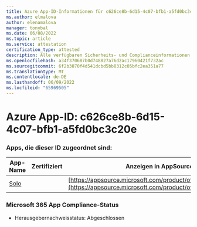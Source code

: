 ```yaml
---
title: Azure App-ID-Informationen für c626ce8b-6d15-4c07-bfb1-a5fd0bc3c20e
ms.author: elmalova
author: elenamalova
manager: tonybal
ms.date: 06/08/2022
ms.topic: article
ms.service: attestation
certification_type: attested
description: Alle verfügbaren Sicherheits- und Complianceinformationen für c626ce8b-6d15-4c07-bfb1-a5fd0bc3c20e.
ms.openlocfilehash: a34f370687b0d748827a76d2ac17960421f732ac
ms.sourcegitcommit: 6f2b3870f4d541dcbd5bb8312c05bfc2ea351a77
ms.translationtype: MT
ms.contentlocale: de-DE
ms.lasthandoff: 06/09/2022
ms.locfileid: "65969505"
---
```

# <a name="azure-app-id-c626ce8b-6d15-4c07-bfb1-a5fd0bc3c20e"></a>Azure App-ID: c626ce8b-6d15-4c07-bfb1-a5fd0bc3c20e


### <a name="apps-associated-with-this-id"></a>Apps, die dieser ID zugeordnet sind:
| **App-Name** | **Zertifiziert** | **Anzeigen in AppSource** |
|--------------|---------------|-----------------------|
| [Solo](../forward/WA200003826.md) |  | [https://appsource.microsoft.com/product/office/WA200003826](https://appsource.microsoft.com/product/office/WA200003826) |

### <a name="microsoft-365-app-compliance-status"></a>Microsoft 365 App Compliance-Status
- Herausgebernachweisstatus: Abgeschlossen
